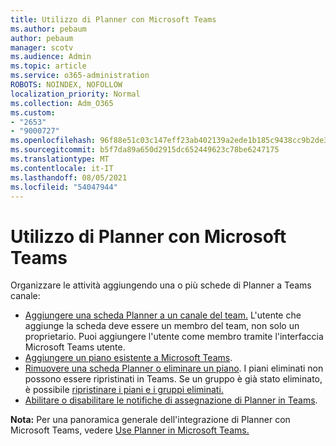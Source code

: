 ```yaml
---
title: Utilizzo di Planner con Microsoft Teams
ms.author: pebaum
author: pebaum
manager: scotv
ms.audience: Admin
ms.topic: article
ms.service: o365-administration
ROBOTS: NOINDEX, NOFOLLOW
localization_priority: Normal
ms.collection: Adm_O365
ms.custom:
- "2653"
- "9000727"
ms.openlocfilehash: 96f88e51c03c147eff23ab402139a2ede1b185c9438cc9b2de3613d91e4363f2
ms.sourcegitcommit: b5f7da89a650d2915dc652449623c78be6247175
ms.translationtype: MT
ms.contentlocale: it-IT
ms.lasthandoff: 08/05/2021
ms.locfileid: "54047944"
---
```

# <a name="using-planner-with-microsoft-teams"></a>Utilizzo di Planner con Microsoft Teams

Organizzare le attività aggiungendo una o più schede di Planner a Teams canale: 

- [Aggiungere una scheda Planner a un canale del team.](https://support.office.com/article/62798a9f-e8f7-4722-a700-27dd28a06ee0#bkmk_addaplannertabtoateamchannel) L'utente che aggiunge la scheda deve essere un membro del team, non solo un proprietario. Puoi aggiungere l'utente come membro tramite l'interfaccia Microsoft Teams utente.
- [Aggiungere un piano esistente a Microsoft Teams](https://techcommunity.microsoft.com/t5/Planner-Blog/Bringing-a-Plan-into-Microsoft-Teams/ba-p/57463).
- [Rimuovere una scheda Planner o eliminare un piano](https://support.office.com/article/62798a9f-e8f7-4722-a700-27dd28a06ee0#bkmk_removeaplannertabordeleteaplan). I piani eliminati non possono essere ripristinati in Teams. Se un gruppo è già stato eliminato, è possibile [ripristinare i piani e i gruppi eliminati.](https://blogs.msdn.microsoft.com/brismith/2017/03/29/microsoft-planner-now-you-can-recover-deleted-plans-and-groups)
- [Abilitare o disabilitare le notifiche di assegnazione di Planner in Teams](https://support.office.com/article/62798a9f-e8f7-4722-a700-27dd28a06ee0#bkmk_getplannerassignmentnotificationsinteams).

**Nota:** Per una panoramica generale dell'integrazione di Planner con Microsoft Teams, vedere [Use Planner in Microsoft Teams.](https://support.office.com/article/62798a9f-e8f7-4722-a700-27dd28a06ee0)